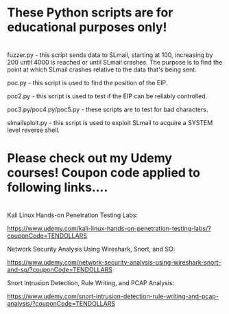 #
#                                                         
# These Python scripts are for educational purposes only! 
#                                                         
fuzzer.py - this script sends data to SLmail, starting at 100, increasing by 200 until 4000 is reached or until SLmail crashes. The purpose is to find the point at which SLmail crashes relative to the data that's being sent.

poc.py - this script is used to find the position of the EIP.

poc2.py - this script is used to test if the EIP can be reliably controlled.

poc3.py/poc4.py/poc5.py - these scripts are to test for bad characters.

slmailsploit.py - this script is used to exploit SLmail to acquire a SYSTEM level reverse shell.
#
#                                                                               
# Please check out my Udemy courses! Coupon code applied to following links.... 
#                                                                               
Kali Linux Hands-on Penetration Testing Labs:

https://www.udemy.com/kali-linux-hands-on-penetration-testing-labs/?couponCode=TENDOLLARS


Network Security Analysis Using Wireshark, Snort, and SO:

https://www.udemy.com/network-security-analysis-using-wireshark-snort-and-so/?couponCode=TENDOLLARS


Snort Intrusion Detection, Rule Writing, and PCAP Analysis:

https://www.udemy.com/snort-intrusion-detection-rule-writing-and-pcap-analysis/?couponCode=TENDOLLARS

